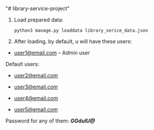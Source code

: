 "# library-service-project" 

1. Load prepared data:

   ```shell
   python3 manage.py loaddata library_serice_data.json

2. After loading, by default, u will have these users:

* user1@email.com – Admin user

Default users:

* user2@email.com

* user3@email.com

* user4@email.com

* user5@email.com

Password for any of them: ***GGduIU@***